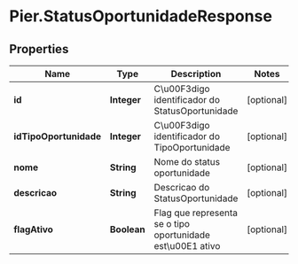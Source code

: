 # Pier.StatusOportunidadeResponse

## Properties
Name | Type | Description | Notes
------------ | ------------- | ------------- | -------------
**id** | **Integer** | C\u00F3digo identificador do StatusOportunidade | [optional] 
**idTipoOportunidade** | **Integer** | C\u00F3digo identificador do TipoOportunidade | [optional] 
**nome** | **String** | Nome do status oportunidade | [optional] 
**descricao** | **String** | Descricao do StatusOportunidade | [optional] 
**flagAtivo** | **Boolean** | Flag que representa se o tipo oportunidade est\u00E1 ativo | [optional] 


